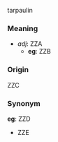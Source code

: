 tarpaulin
### Meaning
+ _adj_: ZZA
    + __eg__: ZZB

### Origin

ZZC

### Synonym

__eg__: ZZD

+ ZZE


